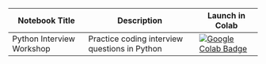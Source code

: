 | Notebook Title | Description |Launch in Colab|
|----------------|----------------|----------------|
| Python Interview Workshop | Practice coding interview questions in Python |[![Google Colab Badge](https://colab.research.google.com/assets/colab-badge.svg)](https://colab.research.google.com/github/gumdropsteve/intro_to_python_solns/blob/master/code_challenges/python_interview_workshop.ipynb)|
